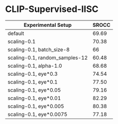 # CLIP-Supervised-IISC

|             Experimental Setup                | SROCC |
| --------------------------------------------- | ----- |
| default                                       | 69.69 |
| scaling-0.1                                   | 70.38 |
| scaling-0.1, batch_size-8                     | 66    |
| scaling-0.1, random_samples-12                | 60.48 |
| scaling-0.1, alpha-1.0                        | 68.68 |
| scaling-0.1, eye*0.3                          | 74.54 |  
| scaling-0.1, eye*0.1                          | 77.50 |
| scaling-0.1, eye*0.05                         | 79.16 |
| scaling-0.1, eye*0.01                         | 82.29 |
| scaling-0.1, eye*0.005                        | 80.38 |
| scaling-0.1, eye*0.0075                       | 77.18 |

